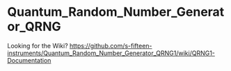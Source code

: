 # Quantum_Random_Number_Generator_QRNG

Looking for the Wiki? https://github.com/s-fifteen-instruments/Quantum_Random_Number_Generator_QRNG1/wiki/QRNG1-Documentation
